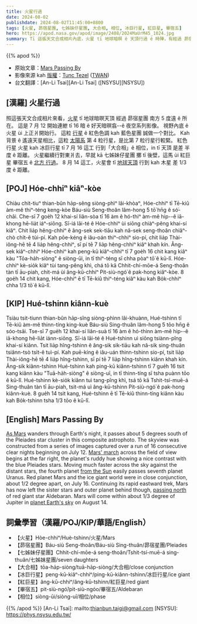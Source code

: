 ```yaml
---
title: 火星行過
date: 2024-08-02
publishdate: 2024-08-02T11:45:00+0800
tags: [火星, 昴宿星團, 七姊妹仔星團, 大合相, 相位, 冰巨行星, 紅巨星, 畢宿五]
hero: https://apod.nasa.gov/apod/image/2408/2024MaUrM45_1024.jpg
summary: Tī 這張天文合成相片內底，火星 tī 地球暗暝 ê 天頂行過 ê 時陣，有經過 昴宿星團 南方 5 度遠 ê 方位。
---
```


{{% apod %}}

- 原始文章：[Mars Passing By](https://apod.nasa.gov/apod/ap240802.html)
- 影像來源 kah [版權][copyright]：[Tunc Tezel](https://twanight.org/profile/tunc-tezel/) ([TWAN](http://www.twanight.org/))
- 台文翻譯：[An-Li Tsai][An-Li Tsai] ([NSYSU][NSYSU])

## [漢羅] 火星行過
照這張天文合成相片來看，[火星][As Mars] tī 地球暗暝天頂 經過 昴宿星團 南方 5 度遠 ê 所在。
這是 7 月 12 開始連紲 tī 16 暗 ê 好天暗暝翕--ê 夜空系列影像。
視野內底 ê 火星 ùi 上正爿開始行。
這粒 [行星][Mars' march] ê 紅色色調 kah 藍色星團 誠做一个對比。
Kah 背景 ê 遙遠天星相比，這粒 [太陽系][from the Sun] 第 4 粒行星，是比第 7 粒行星行較緊。
紅色行星 火星 kah 冰巨行星 tī 7 月 16 這工 行到「大合相」ê 相位，in tī 天頂 是差 半度 ê 距離。
火星繼續行對東爿去，早就 kā 七姊妹仔星團 擲 tī 後壁，這馬 ùi 紅巨星 畢宿五 ê [北方 行過][passing north]。
8 月 14 這工，火星會 tī [地球天頂][planet Earth's sky] 行到 kah 木星 差 1/3 度 ê 距離。

## [POJ] Hóe-chhiⁿ kiâⁿ-kòe
Chiàu chit-tiuⁿ thian-bûn ha̍p-sêng siòng-phìⁿ lâi-khòaⁿ, Hóe-chhiⁿ tī Tē-kiû àm-mê thiⁿ-téng keng-kòe Báu-siù Seng-thoân lâm-hong 5 tō͘ hn̄g ê só͘-chāi.
Che-sī 7 goe̍h 12 khai-sí liân-sòa tī 16 àm ê hó-thiⁿ àm-mê hip--ê iā-khong hē-lia̍t iáⁿ-siōng.
Sī-iá lāi-té ê Hóe-chhiⁿ ùi siōng chiàⁿ-pêng khai-sí kiâⁿ.
Chit lia̍p hêng-chhiⁿ ê âng-sek sek-tiāu kah nâ-sek seng-thoân chiâⁿ-chò chi̍t-ê tùi-pí.
Kah pōe-kéng ê iâu-oán thiⁿ-chhiⁿ sio-pí, chit lia̍p Thài-iông-hē tē 4 lia̍p hêng-chhiⁿ, sī pí tē 7 lia̍p hêng-chhiⁿ kiâⁿ khah kín.
Âng-sek kiâⁿ-chhiⁿ Hóe-chhiⁿ kah peng-kū kiâⁿ-chhiⁿ tī 7 goe̍h 16 chit kang kiâⁿ kàu "Tōa-ha̍h-siòng" ê siòng-ūi, in tī thiⁿ-téng sī chha pòaⁿ tō͘ ê kū-lî.
Hóe-chhiⁿ kè-sio̍k kiâⁿ tùi tang-pêng khì, chá tō kā Chhit-chí-mōe-á Seng-thoân tàn tī āu-piah, chit-má ùi âng-kū-chhiⁿ Pit-siù-ngó͘ ê pak-hong kiâⁿ-kòe.
8 goe̍h 14 chit kang, Hóe-chhiⁿ ē tī Tē-kiû thiⁿ-téng kiâⁿ kàu kah Bo̍k-chhiⁿ chha 1/3 tō͘ ê kū-lî.

## [KIP] Hué-tshinn kiânn-kuè
Tsiàu tsit-tiunn thian-bûn ha̍p-sîng siòng-phìnn lâi-khuànn, Hué-tshinn tī Tē-kiû àm-mê thinn-tíng king-kuè Báu-siù Sing-thuân lâm-hong 5 tōo hn̄g ê sóo-tsāi.
Tse-sī 7 gue̍h 12 khai-sí liân-suà tī 16 àm ê hó-thinn àm-mê hip--ê iā-khong hē-lia̍t iánn-siōng.
Sī-iá lāi-té ê Hué-tshinn uì siōng tsiànn-pîng khai-sí kiânn.
Tsit lia̍p hîng-tshinn ê âng-sik sik-tiāu kah nâ-sik sing-thuân tsiânn-tsò tsi̍t-ê tuì-pí.
Kah puē-kíng ê iâu-uán thinn-tshinn sio-pí, tsit lia̍p Thài-iông-hē tē 4 lia̍p hîng-tshinn, sī pí tē 7 lia̍p hîng-tshinn kiânn khah kín.
Âng-sik kiânn-tshinn Hué-tshinn kah ping-kū kiânn-tshinn tī 7 gue̍h 16 tsit kang kiânn kàu "Tuā-ha̍h-siòng" ê siòng-uī, in tī thinn-tíng sī tsha puànn tōo ê kū-lî.
Hué-tshinn kè-sio̍k kiânn tuì tang-pîng khì, tsá tō kā Tshit-tsí-muē-á Sing-thuân tàn tī āu-piah, tsit-má uì âng-kū-tshinn Pit-siù-ngó͘ ê pak-hong kiânn-kuè.
8 gue̍h 14 tsit kang, Hué-tshinn ē tī Tē-kiû thinn-tíng kiânn kàu kah Bo̍k-tshinn tsha 1/3 tōo ê kū-lî.

## [English] Mars Passing By
[As Mars][As Mars] wanders through Earth's night, it passes about 5 degrees south of the Pleiades star cluster in this composite astrophoto.
The skyview was constructed from a series of images captured over a run of 16 consecutive clear nights beginning on July 12.
[Mars' march][Mars' march] across the field of view begins at the far right, the planet's ruddy hue showing a nice contrast with the blue Pleiades stars.
Moving much faster across the sky against the distant stars, the fourth planet [from the Sun][from the Sun] easily passes seventh planet Uranus.
Red planet Mars and the ice giant world were in close conjunction, about 1/2 degree apart, on July 16.
Continuing its rapid eastward trek, Mars has now left the sister stars and outer planet behind though, [passing north][passing north] of red giant star Aldebaran.
Mars will come within about 1/3 degree of Jupiter in [planet Earth's sky][planet Earth's sky] on August 14.

## 詞彙學習（漢羅/POJ/KIP/華語/English）
- 【火星】Hòe-chhiⁿ/Huè-tshinn/火星/Mars
- 【昴宿星團】Báu-siù Seng-thoân/Báu-siù Sing-thuân/昴宿星團/Pleiades
- 【七姊妹仔星團】Chhit-chí-mōe-á seng-thoân/Tshit-tsí-muē-á sing-thuân/七姊妹星團/seven daughters
- 【大合相】tōa-ha̍p-siòng/tuā-ha̍p-siòng/大合相/close conjunction
- 【冰巨行星】peng-kū-kiâⁿ-chhiⁿ/ping-kū-kiânn-tshinn/冰巨行星/ice giant
- 【紅巨星】âng-kū-chhiⁿ/âng-kū-tshinn/紅巨星/red giant
- 【畢宿五】pit-siù-ngó͘/pit-siù-ngóo/畢宿五/Aldebaran
- 【相位】siòng-ūi/siòng-uī/相位/phase

{{% /apod %}}
[An-Li Tsai]: mailto:thianbun.taigi@gmail.com
[NSYSU]: https://phys.nsysu.edu.tw/

[copyright]: https://apod.nasa.gov/apod/fap/lib/about_apod.html#srapply
[License3]: https://creativecommons.org/licenses/by/3.0/
[License2]:https://creativecommons.org/licenses/by-nc-nd/2.0/

[As Mars]:https://en.wikipedia.org/wiki/Mars_in_fiction
[Mars' march]:https://science.nasa.gov/solar-system/resources/resource-packages/mars-resources/
[from the Sun]:https://science.nasa.gov/solar-system/planets/
[passing north]:https://apod.nasa.gov/apod/ap221230.html
[planet Earth's sky]:https://science.nasa.gov/solar-system/skywatching/whats-up-august-2024-skywatching-tips-from-nasa/
